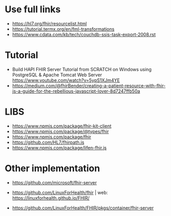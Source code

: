 
# Use full links


- https://hl7.org/fhir/resourcelist.html
- https://tutorial.termx.org/en/fml-transformations
- https://www.cdata.com/kb/tech/couchdb-ssis-task-export-2008.rst


# Tutorial

- Build HAPI FHIR Server Tutorial from SCRATCH on Windows using PostgreSQL & Apache Tomcat Web Server
https://www.youtube.com/watch?v=5ypS1XJm4YE
- https://medium.com/@fhirBender/creating-a-patient-resource-with-fhir-js-a-guide-for-the-rebellious-javascript-lover-8d7247ffb50a

# LIBS
- https://www.npmjs.com/package/fhir-kit-client
- https://www.npmjs.com/package/@types/fhir
- https://www.npmjs.com/package/fhir
- https://github.com/HL7/fhirpath.js
- https://www.npmjs.com/package/lifen-fhir.js


# Other implementation
- https://github.com/microsoft/fhir-server
- https://github.com/LinuxForHealth/fhir | web: https://linuxforhealth.github.io/FHIR/

- https://github.com/LinuxForHealth/FHIR/pkgs/container/fhir-server
